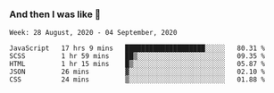  ### And then I was like 🥱
<!--
**Mat2ja/Mat2ja** is a ✨ _special_ ✨ repository because its `README.md` (this file) appears on your GitHub profile.

Here are some ideas to get you started:

- 🔭 I’m currently working on ...
- 🌱 I’m currently learning ...
- 👯 I’m looking to collaborate on ...
- 🤔 I’m looking for help with ...
- 💬 Ask me about ...
- 📫 How to reach me: ...
- 😄 Pronouns: ...
- ⚡ Fun fact: ...
-->

<!--START_SECTION:waka-->
```text
Week: 28 August, 2020 - 04 September, 2020

JavaScript   17 hrs 9 mins   ████████████████████░░░░░   80.31 % 
SCSS         1 hr 59 mins    ██▒░░░░░░░░░░░░░░░░░░░░░░   09.35 % 
HTML         1 hr 15 mins    █▒░░░░░░░░░░░░░░░░░░░░░░░   05.87 % 
JSON         26 mins         ▓░░░░░░░░░░░░░░░░░░░░░░░░   02.10 % 
CSS          24 mins         ▒░░░░░░░░░░░░░░░░░░░░░░░░   01.88 % 
```
<!--END_SECTION:waka-->
